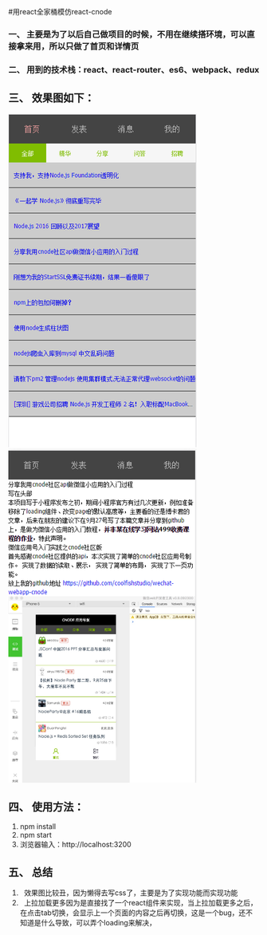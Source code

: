 #用react全家桶模仿react-cnode


###  一、 主要是为了以后自己做项目的时候，不用在继续搭环境，可以直接拿来用，所以只做了首页和详情页


###  二、 用到的技术栈：react、react-router、es6、webpack、redux


##  三、 效果图如下：


![截图](https://raw.githubusercontent.com/xianyulaodi/react-cnode/master/01.png)
<br />
![截图](https://raw.githubusercontent.com/xianyulaodi/react-cnode/master/02.png)


##  四、 使用方法： <br />

1.  npm install  
2.  npm start
3.  浏览器输入：http://localhost:3200

## 五、 总结

1.   效果图比较丑，因为懒得去写css了，主要是为了实现功能而实现功能
2.   上拉加载更多因为是直接找了一个react组件来实现，当上拉加载更多之后，在点击tab切换，会显示上一个页面的内容之后再切换，这是一个bug，还不知道是什么导致，可以弄个loading来解决，
